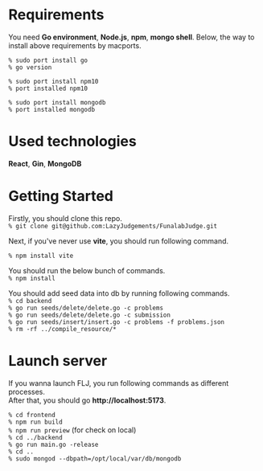 # Requirements
You need **Go environment**, **Node.js**, **npm**, **mongo shell**. 
Below, the way to install above requirements by macports.  

`% sudo port install go`  
`% go version`  

`% sudo port install npm10`  
`% port installed npm10`  

`% sudo port install mongodb`  
`% port installed mongodb`  

# Used technologies
**React**, **Gin**, **MongoDB**  

# Getting Started
Firstly, you should clone this repo.  
`% git clone git@github.com:LazyJudgements/FunalabJudge.git`  

Next, if you've never use **vite**, you should run following command.  

`% npm install vite`  

You should run the below bunch of commands.  
`% npm install`  

You should add seed data into db by running following commands.  
`% cd backend`  
`% go run seeds/delete/delete.go -c problems`  
`% go run seeds/delete/delete.go -c submission`  
`% go run seeds/insert/insert.go -c problems -f problems.json`  
`% rm -rf ../compile_resource/*`  

# Launch server
If you wanna launch FLJ, you run following commands as different processes.  
After that, you should go **http://localhost:5173**.  

`% cd frontend`  
`% npm run build`  
`% npm run preview` (for check on local)  
`% cd ../backend`  
`% go run main.go -release`  
`% cd ..`  
`% sudo mongod --dbpath=/opt/local/var/db/mongodb`  
